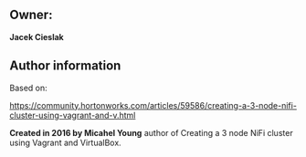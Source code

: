 ## Owner: 
**Jacek Cieslak**




## Author information

Based on:

https://community.hortonworks.com/articles/59586/creating-a-3-node-nifi-cluster-using-vagrant-and-v.html

**Created in 2016 by Micahel Young**
 author of Creating a 3 node NiFi cluster using Vagrant and VirtualBox.
